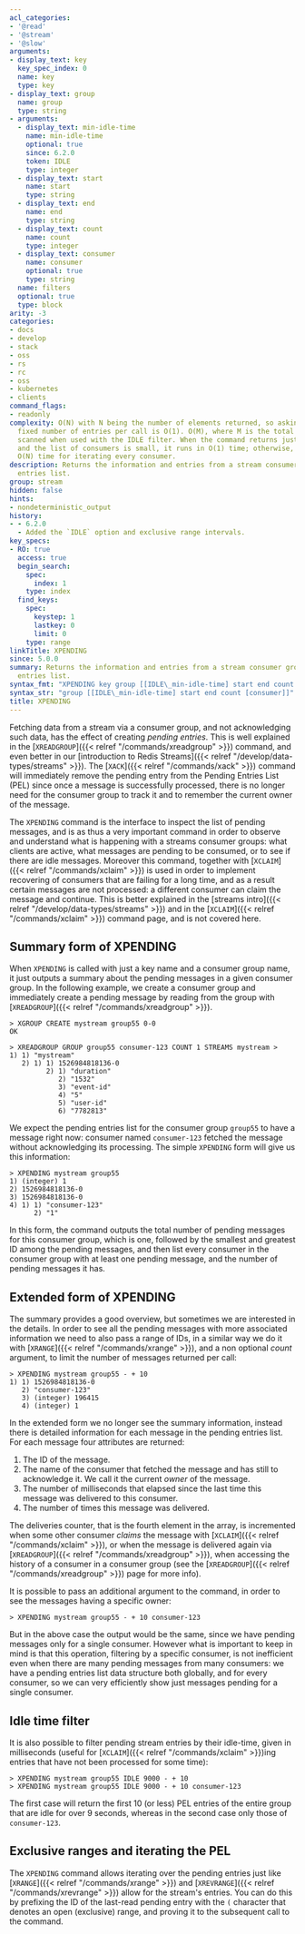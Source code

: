 ```yaml
---
acl_categories:
- '@read'
- '@stream'
- '@slow'
arguments:
- display_text: key
  key_spec_index: 0
  name: key
  type: key
- display_text: group
  name: group
  type: string
- arguments:
  - display_text: min-idle-time
    name: min-idle-time
    optional: true
    since: 6.2.0
    token: IDLE
    type: integer
  - display_text: start
    name: start
    type: string
  - display_text: end
    name: end
    type: string
  - display_text: count
    name: count
    type: integer
  - display_text: consumer
    name: consumer
    optional: true
    type: string
  name: filters
  optional: true
  type: block
arity: -3
categories:
- docs
- develop
- stack
- oss
- rs
- rc
- oss
- kubernetes
- clients
command_flags:
- readonly
complexity: O(N) with N being the number of elements returned, so asking for a small
  fixed number of entries per call is O(1). O(M), where M is the total number of entries
  scanned when used with the IDLE filter. When the command returns just the summary
  and the list of consumers is small, it runs in O(1) time; otherwise, an additional
  O(N) time for iterating every consumer.
description: Returns the information and entries from a stream consumer group's pending
  entries list.
group: stream
hidden: false
hints:
- nondeterministic_output
history:
- - 6.2.0
  - Added the `IDLE` option and exclusive range intervals.
key_specs:
- RO: true
  access: true
  begin_search:
    spec:
      index: 1
    type: index
  find_keys:
    spec:
      keystep: 1
      lastkey: 0
      limit: 0
    type: range
linkTitle: XPENDING
since: 5.0.0
summary: Returns the information and entries from a stream consumer group's pending
  entries list.
syntax_fmt: "XPENDING key group [[IDLE\_min-idle-time] start end count [consumer]]"
syntax_str: "group [[IDLE\_min-idle-time] start end count [consumer]]"
title: XPENDING
---
```

Fetching data from a stream via a consumer group, and not acknowledging
such data, has the effect of creating *pending entries*. This is
well explained in the [`XREADGROUP`]({{< relref "/commands/xreadgroup" >}}) command, and even better in our
[introduction to Redis Streams]({{< relref "/develop/data-types/streams" >}}). The [`XACK`]({{< relref "/commands/xack" >}}) command
will immediately remove the pending entry from the Pending Entries List (PEL)
since once a message is successfully processed, there is no longer need
for the consumer group to track it and to remember the current owner
of the message.

The `XPENDING` command is the interface to inspect the list of pending
messages, and is as thus a very important command in order to observe
and understand what is happening with a streams consumer groups: what
clients are active, what messages are pending to be consumed, or to see
if there are idle messages. Moreover this command, together with [`XCLAIM`]({{< relref "/commands/xclaim" >}})
is used in order to implement recovering of consumers that are failing
for a long time, and as a result certain messages are not processed: a
different consumer can claim the message and continue. This is better
explained in the [streams intro]({{< relref "/develop/data-types/streams" >}}) and in the
[`XCLAIM`]({{< relref "/commands/xclaim" >}}) command page, and is not covered here.

## Summary form of XPENDING

When `XPENDING` is called with just a key name and a consumer group
name, it just outputs a summary about the pending messages in a given
consumer group. In the following example, we create a consumer group and
immediately create a pending message by reading from the group with
[`XREADGROUP`]({{< relref "/commands/xreadgroup" >}}).

```
> XGROUP CREATE mystream group55 0-0
OK

> XREADGROUP GROUP group55 consumer-123 COUNT 1 STREAMS mystream >
1) 1) "mystream"
   2) 1) 1) 1526984818136-0
         2) 1) "duration"
            2) "1532"
            3) "event-id"
            4) "5"
            5) "user-id"
            6) "7782813"
```

We expect the pending entries list for the consumer group `group55` to
have a message right now: consumer named `consumer-123` fetched the
message without acknowledging its processing. The simple `XPENDING`
form will give us this information:

```
> XPENDING mystream group55
1) (integer) 1
2) 1526984818136-0
3) 1526984818136-0
4) 1) 1) "consumer-123"
      2) "1"
```

In this form, the command outputs the total number of pending messages for this
consumer group, which is one, followed by the smallest and greatest ID among the
pending messages, and then list every consumer in the consumer group with
at least one pending message, and the number of pending messages it has.

## Extended form of XPENDING

The summary provides a good overview, but sometimes we are interested in the
details. In order to see all the pending messages with more associated
information we need to also pass a range of IDs, in a similar way we do it with
[`XRANGE`]({{< relref "/commands/xrange" >}}), and a non optional *count* argument, to limit the number
of messages returned per call:

```
> XPENDING mystream group55 - + 10
1) 1) 1526984818136-0
   2) "consumer-123"
   3) (integer) 196415
   4) (integer) 1
```

In the extended form we no longer see the summary information, instead there
is detailed information for each message in the pending entries list. For
each message four attributes are returned:

1. The ID of the message.
2. The name of the consumer that fetched the message and has still to acknowledge it. We call it the current *owner* of the message.
3. The number of milliseconds that elapsed since the last time this message was delivered to this consumer.
4. The number of times this message was delivered.

The deliveries counter, that is the fourth element in the array, is incremented
when some other consumer *claims* the message with [`XCLAIM`]({{< relref "/commands/xclaim" >}}), or when the
message is delivered again via [`XREADGROUP`]({{< relref "/commands/xreadgroup" >}}), when accessing the history
of a consumer in a consumer group (see the [`XREADGROUP`]({{< relref "/commands/xreadgroup" >}}) page for more info).

It is possible to pass an additional argument to the command, in order
to see the messages having a specific owner:

```
> XPENDING mystream group55 - + 10 consumer-123
```

But in the above case the output would be the same, since we have pending
messages only for a single consumer. However what is important to keep in
mind is that this operation, filtering by a specific consumer, is not
inefficient even when there are many pending messages from many consumers:
we have a pending entries list data structure both globally, and for
every consumer, so we can very efficiently show just messages pending for
a single consumer.

## Idle time filter

It is also possible to filter pending stream entries by their idle-time,
given in milliseconds (useful for [`XCLAIM`]({{< relref "/commands/xclaim" >}})ing entries that have not been
processed for some time):

```
> XPENDING mystream group55 IDLE 9000 - + 10
> XPENDING mystream group55 IDLE 9000 - + 10 consumer-123
```

The first case will return the first 10 (or less) PEL entries of the entire group
that are idle for over 9 seconds, whereas in the second case only those of
`consumer-123`.

## Exclusive ranges and iterating the PEL

The `XPENDING` command allows iterating over the pending entries just like
[`XRANGE`]({{< relref "/commands/xrange" >}}) and [`XREVRANGE`]({{< relref "/commands/xrevrange" >}}) allow for the stream's entries. You can do this by
prefixing the ID of the last-read pending entry with the `(` character that
denotes an open (exclusive) range, and proving it to the subsequent call to the
command.
